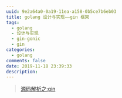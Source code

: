 ```yaml
---
uuid: 9e2a64a0-0a19-11ea-a158-0b5ce7b6eb03
title: golang 设计与实现——gin 框架
tags:
  - golang
  - 设计与实现
  - gin-gonic
  - gin
categories:
  - golang
comments: false
date: 2019-11-18 23:39:33
description:
---
```







<!--more-->


> [源码解析之:gin](https://www.kancloud.cn/liuqing_will/the_source_code_analysis_of_gin/616920)



<link rel="stylesheet" href="http://yandex.st/highlightjs/6.1/styles/default.min.css">
<script src="http://yandex.st/highlightjs/6.1/highlight.min.js"></script>
<script>
hljs.tabReplace = ' ';
hljs.initHighlightingOnLoad();
</script>

<!-- > 来源：[https://leunggeorge.github.io/](https://leunggeorge.github.io/)   -->